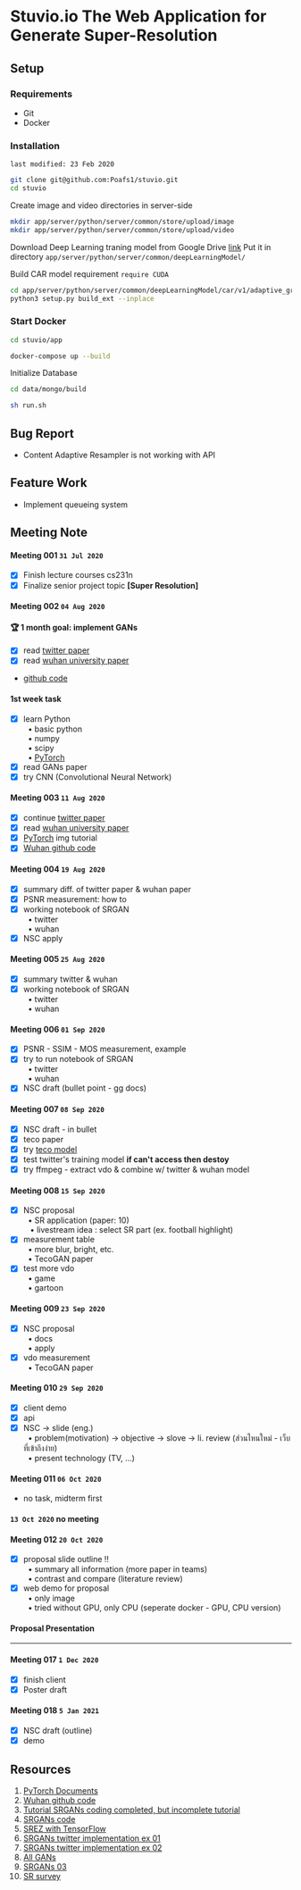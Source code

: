 # Stuvio.io The Web Application for Generate Super-Resolution

## Setup
### Requirements
* Git
* Docker
### Installation
`last modified: 23 Feb 2020`
```sh
git clone git@github.com:Poafs1/stuvio.git
cd stuvio
```
Create image and video directories in server-side
```sh
mkdir app/server/python/server/common/store/upload/image
mkdir app/server/python/server/common/store/upload/video
```
Download Deep Learning traning model from Google Drive [link](https://drive.google.com/file/d/1PyAJw5yg9_Jp-Q93B3BqAgv-jsRay3wB/view?usp=sharing)
Put it in directory `app/server/python/server/common/deepLearningModel/`

Build CAR model requirement `require CUDA`
```sh
cd app/server/python/server/common/deepLearningModel/car/v1/adaptive_gridsampler
python3 setup.py build_ext --inplace
```

### Start Docker
```sh
cd stuvio/app
```
```sh
docker-compose up --build
```
Initialize Database
```sh
cd data/mongo/build
```
```sh
sh run.sh
```

## Bug Report
* Content Adaptive Resampler is not working with API

## Feature Work
* Implement queueing system

## Meeting Note
#### Meeting 001 `31 Jul 2020`
- [X] Finish lecture courses cs231n
- [X] Finalize senior project topic **[Super Resolution]**

#### Meeting 002 `04 Aug 2020`
#### :trophy: 1 month goal: implement GANs
- [X] read [twitter paper](https://arxiv.org/pdf/1609.04802.pdf)
- [X] read [wuhan university paper](https://arxiv.org/pdf/1907.12904v2.pdf)
- [github code](https://github.com/sunwj/CAR)

#### 1st week task
- [X] learn Python \
&nbsp; • basic python \
&nbsp; • numpy \
&nbsp; • scipy \
&nbsp; • [PyTorch](https://pytorch.org/get-started/locally/)
- [X] read GANs paper
- [X] try CNN (Convolutional Neural Network)

#### Meeting 003 `11 Aug 2020`
- [X] continue [twitter paper](https://arxiv.org/pdf/1609.04802.pdf)
- [X] read [wuhan university paper](https://arxiv.org/pdf/1907.12904v2.pdf)
- [X] [PyTorch](https://pytorch.org/get-started/locally/) img tutorial
- [X] [Wuhan github code](https://github.com/sunwj/CAR)

#### Meeting 004 `19 Aug 2020`
- [X] summary diff. of twitter paper & wuhan paper
- [X] PSNR measurement: how to
- [X] working notebook of SRGAN \
&nbsp; • twitter \
&nbsp; • wuhan
- [X] NSC apply

#### Meeting 005 `25 Aug 2020`
- [X] summary twitter & wuhan
- [X] working notebook of SRGAN \
&nbsp; • twitter \
&nbsp; • wuhan

#### Meeting 006 `01 Sep 2020`
- [X] PSNR - SSIM - MOS measurement, example
- [X] try to run notebook of SRGAN \
&nbsp; • twitter \
&nbsp; • wuhan
- [X] NSC draft (bullet point - gg docs)

#### Meeting 007 `08 Sep 2020`
- [X] NSC draft - in bullet
- [X] teco paper
- [X] try [teco model](https://github.com/thunil/TecoGAN)
- [X] test twitter's training model **if can't access then destoy**
- [X] try ffmpeg - extract vdo & combine w/ twitter & wuhan model

#### Meeting 008 `15 Sep 2020`
- [X] NSC proposal \
&nbsp; • SR application (paper: 10) \
&nbsp;&nbsp; • livestream idea : select SR part (ex. football highlight)
- [X] measurement table \
&nbsp; • more blur, bright, etc. \
&nbsp; • TecoGAN paper
- [X] test more vdo\
&nbsp; • game \
&nbsp; • gartoon

#### Meeting 009 `23 Sep 2020`
- [X] NSC proposal \
&nbsp; • docs \
&nbsp; • apply
- [X] vdo measurement \
&nbsp; • TecoGAN paper

#### Meeting 010 `29 Sep 2020`
- [X] client demo
- [X] api
- [X] NSC -> slide (eng.) \
&nbsp; • problem(motivation) -> objective -> slove -> li. review (ส่วนไหนใหม่ - เว็บที่เข้าถึงง่าย) \
&nbsp; • present technology (TV, ...)

#### Meeting 011 `06 Oct 2020`
- no task, midterm first

#### `13 Oct 2020` no meeting

#### Meeting 012 `20 Oct 2020`
- [X] proposal slide outline :bangbang: \
&nbsp; • summary all information (more paper in teams) \
&nbsp; • contrast and compare (literature review) 
- [X] web demo for proposal \
&nbsp; • only image \
&nbsp; • tried without GPU, only CPU (seperate docker - GPU, CPU version)

#### Proposal Presentation
---------------------------------------------------------------
#### Meeting 017 `1 Dec 2020`
- [X] finish client
- [X] Poster draft

#### Meeting 018 `5 Jan 2021`
- [X] NSC draft (outline)
- [X] demo

## Resources
1. [PyTorch Documents](https://pytorch.org/docs/stable/nn.html#convolution-layers)
2. [Wuhan github code](https://github.com/sunwj/CAR)
3. [Tutorial SRGANs coding completed, but incomplete tutorial](https://github.com/sgrvinod/a-PyTorch-Tutorial-to-Super-Resolution)
4. [SRGANs code](https://github.com/aitorzip/PyTorch-SRGAN)
5. [SREZ with TensorFlow](https://github.com/david-gpu/srez)
6. [SRGANs twitter implementation ex 01](https://github.com/leftthomas/SRGAN)
7. [SRGANs twitter implementation ex 02](https://github.com/twtygqyy/pytorch-SRResNet)
8. [All GANs](https://github.com/eriklindernoren/PyTorch-GAN)
9. [SRGANs 03](https://github.com/eriklindernoren/PyTorch-GAN/blob/master/implementations/srgan/srgan.py)
10. [SR survey](https://arxiv.org/pdf/1902.06068.pdf)
